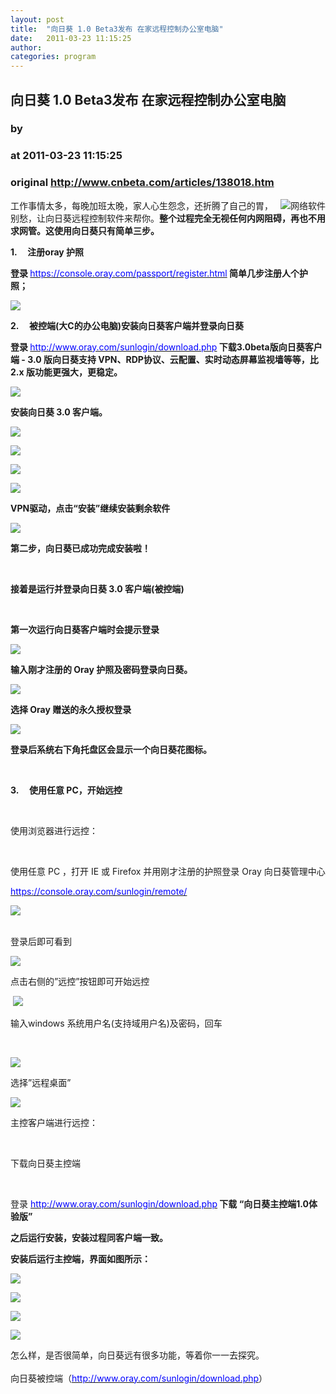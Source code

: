 ```yaml
---
layout: post
title:  "向日葵 1.0 Beta3发布 在家远程控制办公室电脑"
date:   2011-03-23 11:15:25
author: 
categories: program
---
```


## 向日葵 1.0 Beta3发布 在家远程控制办公室电脑
### by 
### at 2011-03-23 11:15:25
### original <http://www.cnbeta.com/articles/138018.htm>

<div><a rel="nofollow" href="http://www.cnbeta.com/topics/128.htm"><img src="http://img.cnbeta.com/topics/global.png" alt="网络软件" name="sign" align="right"></a>
        <p>工作事情太多，每晚加班太晚，家人心生怨念，还折腾了自己的胃，别愁，让向日葵远程控制软件来帮你。<span style="font-weight:bold">整个过程完全无视任何内网阻碍，再也不用求网管。这使用向日葵只有简单三步。</span></p>
		<p><div><strong><span><span>1.<span>     </span></span></span></strong><strong><span>注册<span>oray </span>护照</span></strong> <p><strong><span>登录 </span></strong><span><a rel="nofollow" href="https://console.oray.com/passport/register.html"><span><span style="color:#0000ff">https://console.oray.com/passport/register.html</span></span></a></span><strong><span> </span></strong><strong><span>简单几步注册人个护照；</span></strong></p>
<p><strong><span><span><span><img src="http://img.cnbeta.com/newsimg/110323/11152501838834698.jpg" border="0"></span><br>
</span></span></strong></p>
<p><strong><span><span>2.<span>     </span></span></span></strong><strong><span>被控端<span>(</span>大<span>C</span>的办公电脑<span>)</span>安装向日葵客户端并登录向日葵</span></strong></p>
<p><strong><span>登录 </span></strong><span><a rel="nofollow" href="http://www.oray.com/sunlogin/download.php"><span><span style="color:#0000ff">http://www.oray.com/sunlogin/download.php</span></span></a></span><strong><span> </span></strong><strong><span>下载<span>3.0beta</span>版向日葵客户端<span> - 3.0 </span>版向日葵支持<span> VPN</span>、<span>RDP</span>协议、云配置、实时动态屏幕监视墙等等，比<span> 2.x </span>版功能更强大，更稳定。</span></strong></p>
<p></p>
<p><span><img src="http://img.cnbeta.com/newsimg/110323/1115251213201434.jpg" border="0"></span></p>
<p><strong><span>安装向日葵<span> 3.0 </span>客户端。</span></strong></p>
<p></p>
<p><span><img src="http://img.cnbeta.com/newsimg/110323/1115252249068024.jpg" border="0"></span></p>
<p></p>
<p><span><img src="http://img.cnbeta.com/newsimg/110323/11152531036018972.jpg" border="0"></span></p>
<p><span><img src="http://img.cnbeta.com/newsimg/110323/1115254807242868.jpg" border="0"></span></p>
<p></p>
<p><span><img src="http://img.cnbeta.com/newsimg/110323/1115255790266231.jpg" border="0"></span></p>
<p><strong><span>VPN</span></strong><strong><span>驱动，点击“安装”继续安装剩余软件</span></strong></p>
<p><span><img src="http://img.cnbeta.com/newsimg/110323/1115256497917512.jpg" border="0"></span></p>
<p><strong><span>第二步，向日葵已成功完成安装啦！</span></strong></p>
<p><strong><span> </span></strong></p>
<p><strong><span>接着是运行并登录向日葵<span> 3.0 </span>客户端<span>(</span>被控端<span>)</span></span></strong></p>
<p><strong><span> </span></strong></p>
<p><strong><span>第一次运行向日葵客户端时会提示登录</span></strong></p>
<p></p>
<p><span><img src="http://img.cnbeta.com/newsimg/110323/11152571630596521.jpg" border="0"></span></p>
<p><strong><span>输入刚才注册的<span> Oray </span>护照及密码登录向日葵。</span></strong></p>
<p><span><img src="http://img.cnbeta.com/newsimg/110323/11152582073463321.jpg" border="0"></span></p>
<p><strong><span>选择<span> Oray </span>赠送的永久授权登录</span></strong></p>
<p></p>
<p><span><img src="http://img.cnbeta.com/newsimg/110323/11152591468563599.jpg" border="0"></span></p>
<p><strong><span>登录后系统右下角托盘区会显示一个向日葵花图标。</span></strong></p>
<p><strong><span> </span></strong></p>
<p><b><span><span>3.<span>     </span></span></span></b><b><span>使用任意<span> PC</span>，开始远控</span></b></p>
<p><span> </span></p>
<p><span>使用浏览器进行远控：</span></p>
<p><span> </span></p>
<p><span>使用任意<span> PC </span>，打开 <span>IE </span>或<span> Firefox </span>并用刚才注册的护照登录<span> Oray </span>向日葵管理中心</span></p>
<p><span><a rel="nofollow" href="https://console.oray.com/sunlogin/remote/"><span><span style="color:#0000ff">https://console.oray.com/sunlogin/remote/</span></span></a></span></p>
<p><span><span><img src="http://img.cnbeta.com/newsimg/110323/111525101017792506.jpg" border="0"></span><br>
 </span></p>
<p></p>
<p><span>登录后即可看到 </span></p>
<p></p>
<p><span><img src="http://img.cnbeta.com/newsimg/110323/111526111302158058.jpg" border="0"></span></p>
<p><span>点击右侧的<span>”</span>远控<span>”</span>按钮即可开始远控</span></p>
<p><span> <span><img src="http://img.cnbeta.com/newsimg/110323/111526121590067899.jpg" border="0"></span><br>
</span></p>
<p></p>
<p><span>输入<span>windows </span>系统用户名<span>(</span>支持域用户名<span>)</span>及密码，回车</span></p>
<p><span> </span></p>
<p><span><img src="http://img.cnbeta.com/newsimg/110323/11152613730207842.jpg" border="0"></span></p>
<p><span>选择<span>”</span>远程桌面<span>”</span></span></p>
<p></p>
<p><span><img src="http://img.cnbeta.com/newsimg/110323/111526141592765422.jpg" border="0"></span></p>
<p><span>主控客户端进行远控：</span></p>
<p><span> </span></p>
<p><span>下载向日葵主控端</span></p>
<p><span> </span></p>
<p><span>登录 </span><span><a rel="nofollow" href="http://www.oray.com/sunlogin/download.php"><span><span style="color:#0000ff">http://www.oray.com/sunlogin/download.php</span></span></a></span><strong><span> </span></strong><strong><span>下载 <span>“</span>向日葵主控端<span>1.0</span>体验版<span>”</span></span></strong></p>
<p><strong><span>之后运行安装，安装过程同客户端一致。</span></strong></p>
<p><strong><span>安装后运行主控端，界面如图所示：</span></strong></p>
<p></p>
<p><span><img src="http://img.cnbeta.com/newsimg/110323/111526151537786226.jpg" border="0"></span></p>
<p></p>
<p><span><img src="http://img.cnbeta.com/newsimg/110323/11152616953018856.jpg" border="0"></span></p>
<p></p>
<p><span><img src="http://img.cnbeta.com/newsimg/110323/111526171967396142.jpg" border="0"></span></p>
<p><span><img src="http://img.cnbeta.com/newsimg/110323/111526181486240246.jpg" border="0"></span></p>
<p><span>怎么样，是否很简单，向日葵远有很多功能，等着你一一去探究。<br>
<br>
</span><span>向日葵被控端（</span><span><a rel="nofollow" href="http://www.oray.com/sunlogin/download.php"><span><span style="color:#0000ff">http://www.oray.com/sunlogin/download.php</span></span></a></span><span>）</span></p>
</div></p></div>